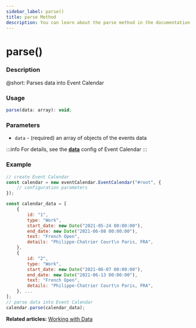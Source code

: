 ```yaml
---
sidebar_label: parse()
title: parse Method
description: You can learn about the parse method in the documentation of the DHTMLX JavaScript Event Calendar library. Browse developer guides and API reference, try out code examples and live demos, and download a free 30-day evaluation version of DHTMLX Event Calendar.
---
```


# parse()

### Description

@short: Parses data into Event Calendar

### Usage

~~~jsx {}
parse(data: array): void;
~~~

### Parameters

- `data` - (required) an array of objects of the events data

:::info
For details, see the [**data**](../../config/js_eventcalendar_data_config) config of Event Calendar
:::

### Example

~~~jsx {6-23,25}
// create Event Calendar
const calendar = new eventCalendar.EventCalendar("#root", {
	// configuration parameters
});

const calendar_data = [
	{
		id: "1",
		type: "Work",
		start_date: new Date("2021-05-24 00:00:00"),
		end_date: new Date("2021-06-08 00:00:00"),
		text: "French Open",
		details: "Philippe-Chatrier Court\n Paris, FRA",
	},
	{
		id: "2",
		type: "Work",
		start_date: new Date("2021-06-07 00:00:00"),
		end_date: new Date("2021-06-13 00:00:00"),
		text: "French Open",
		details: "Philippe-Chatrier Court\n Paris, FRA",
	}, ...
];
// parse data into Event Calendar
calendar.parse(calendar_data);
~~~

**Related articles:** [Working with Data](../../../guides/working_with_data#loading-data-from-local-source)
